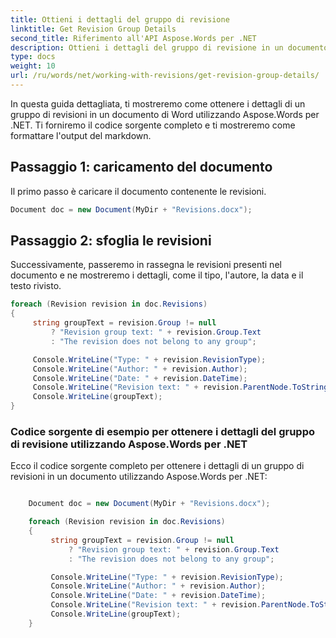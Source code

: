 ```yaml
---
title: Ottieni i dettagli del gruppo di revisione
linktitle: Get Revision Group Details
second_title: Riferimento all'API Aspose.Words per .NET
description: Ottieni i dettagli del gruppo di revisione in un documento di Word con Aspose.Words per .NET.
type: docs
weight: 10
url: /ru/words/net/working-with-revisions/get-revision-group-details/
---
```


In questa guida dettagliata, ti mostreremo come ottenere i dettagli di un gruppo di revisioni in un documento di Word utilizzando Aspose.Words per .NET. Ti forniremo il codice sorgente completo e ti mostreremo come formattare l'output del markdown.

## Passaggio 1: caricamento del documento

Il primo passo è caricare il documento contenente le revisioni.

```csharp
Document doc = new Document(MyDir + "Revisions.docx");
```

## Passaggio 2: sfoglia le revisioni

Successivamente, passeremo in rassegna le revisioni presenti nel documento e ne mostreremo i dettagli, come il tipo, l'autore, la data e il testo rivisto.

```csharp
foreach (Revision revision in doc.Revisions)
{
     string groupText = revision.Group != null
         ? "Revision group text: " + revision.Group.Text
         : "The revision does not belong to any group";

     Console.WriteLine("Type: " + revision.RevisionType);
     Console.WriteLine("Author: " + revision.Author);
     Console.WriteLine("Date: " + revision.DateTime);
     Console.WriteLine("Revision text: " + revision.ParentNode.ToString(SaveFormat.Text));
     Console.WriteLine(groupText);
}
```


### Codice sorgente di esempio per ottenere i dettagli del gruppo di revisione utilizzando Aspose.Words per .NET

Ecco il codice sorgente completo per ottenere i dettagli di un gruppo di revisioni in un documento utilizzando Aspose.Words per .NET:

```csharp

	Document doc = new Document(MyDir + "Revisions.docx");

	foreach (Revision revision in doc.Revisions)
	{
		 string groupText = revision.Group != null
			 ? "Revision group text: " + revision.Group.Text
			 : "The revision does not belong to any group";

		 Console.WriteLine("Type: " + revision.RevisionType);
		 Console.WriteLine("Author: " + revision.Author);
		 Console.WriteLine("Date: " + revision.DateTime);
		 Console.WriteLine("Revision text: " + revision.ParentNode.ToString(SaveFormat.Text));
		 Console.WriteLine(groupText);
	}
	
```

